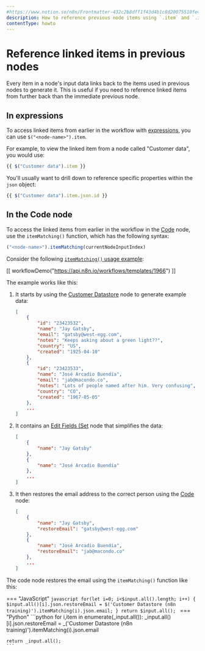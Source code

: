 ```yaml
---
#https://www.notion.so/n8n/Frontmatter-432c2b8dff1f43d4b1c8d20075510fe4
description: How to reference previous node items using `.item` and `.itemMatching()`.
contentType: howto
---
```


# Reference linked items in previous nodes

Every item in a node's input data links back to the items used in previous nodes to generate it. This is useful if you need to reference linked items from further back than the immediate previous node.

## In expressions

To access linked items from earlier in the workflow with [expressions](/glossary.md#expression-n8n), you can use `$("<node-name>").item`.

For example, to view the linked item from a node called "Customer data", you would use:

```javascript
{{ $("Customer data").item }}
```

You'll usually want to drill down to reference specific properties within the `json` object:

```javascript
{{ $("Customer data").item.json.id }}
```

## In the Code node

To access the linked items from earlier in the workflow in the [Code](/integrations/builtin/core-nodes/n8n-nodes-base.code/index.md) node, use the `itemMatching()` function, which has the following syntax:

```javascript
("<node-name>").itemMatching(currentNodeInputIndex)
```

Consider the following [`itemMatching()` usage example](https://n8n.io/workflows/1966-itemmatching-usage-example/):

[[ workflowDemo("https://api.n8n.io/workflows/templates/1966") ]]

The example works like this:

1. It starts by using the [Customer Datastore](/integrations/builtin/app-nodes/n8n-nodes-base.n8ntrainingcustomerdatastore.md) node to generate example data:
	```json
	[
		{
			"id": "23423532",
			"name": "Jay Gatsby",
			"email": "gatsby@west-egg.com",
			"notes": "Keeps asking about a green light??",
			"country": "US",
			"created": "1925-04-10"
		},
		{
			"id": "23423533",
			"name": "José Arcadio Buendía",
			"email": "jab@macondo.co",
			"notes": "Lots of people named after him. Very confusing",
			"country": "CO",
			"created": "1967-05-05"
		},
		...
    ]
	```
2. It contains an [Edit Fields (Set](/integrations/builtin/core-nodes/n8n-nodes-base.set.md) node that simplifies the data:
	```json
	[
		{
			"name": "Jay Gatsby"
		},
		{
			"name": "José Arcadio Buendía"
		},
        ...
	]
	```
3. It then restores the email address to the correct person using the [Code](/integrations/builtin/core-nodes/n8n-nodes-base.code/index.md) node:
	```json
	[
		{
			"name": "Jay Gatsby",
			"restoreEmail": "gatsby@west-egg.com"
		},
		{
			"name": "José Arcadio Buendía",
			"restoreEmail": "jab@macondo.co"
		},
		...
	]
	```

The code node restores the email using the `itemMatching()` function like this:

=== "JavaScript"
	```javascript
	for(let i=0; i<$input.all().length; i++) {
  		$input.all()[i].json.restoreEmail = $('Customer Datastore (n8n training)').itemMatching(i).json.email;
	}
	return $input.all();
	```
=== "Python"
	```python
	for i,item in enumerate(_input.all()):
  		_input.all()[i].json.restoreEmail = _('Customer Datastore (n8n training)').itemMatching(i).json.email

	return _input.all();
	```
